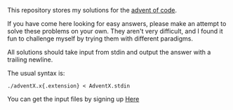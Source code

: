 This repository stores my solutions for the [advent of code](http://adventofcode.com).

If you have come here looking for easy answers, please make an attempt to solve these problems on your own. They aren't very difficult, and I found it fun to challenge myself by trying them with different paradigms.

All solutions should take input from stdin and output the answer with a trailing newline.

The usual syntax is:
```
./adventX.x{.extension} < AdventX.stdin
```

You can get the input files by signing up [Here](http://adventofcode.com)
